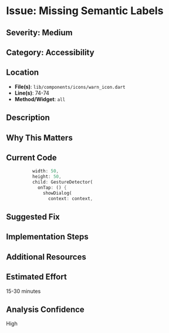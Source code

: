# Issue: Missing Semantic Labels

## Severity: Medium

## Category: Accessibility

## Location
- **File(s)**: `lib/components/icons/warn_icon.dart`
- **Line(s)**: 74-74
- **Method/Widget**: `all`

## Description


## Why This Matters


## Current Code
```dart
          width: 50,
          height: 50,
          child: GestureDetector(
            onTap: () {
              showDialog(
                context: context,
```

## Suggested Fix


## Implementation Steps


## Additional Resources


## Estimated Effort
15-30 minutes

## Analysis Confidence
High
